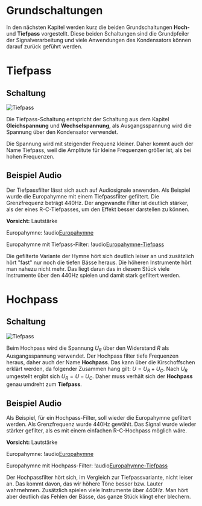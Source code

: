 # Grundschaltungen

In den nächsten Kapitel werden kurz die beiden Grundschaltungen **Hoch-** und **Tiefpass** vorgestellt. Diese beiden Schaltungen sind die Grundpfeiler der Signalverarbeitung und viele Anwendungen des Kondensators können darauf zurück geführt werden.

# Tiefpass

## Schaltung

![Tiefpass](../Bilder/Tiefpass/aufbau.png)

Die Tiefpass-Schaltung entspricht der Schaltung aus dem Kapitel **Gleichspannung** und **Wechselspannung**, als Ausgangsspannung wird die Spannung über den Kondensator verwendet.  

Die Spannung wird mit steigender Frequenz kleiner. Daher kommt auch der Name Tiefpass, weil die Amplitute für kleine Frequenzen größer ist, als bei hohen Frequenzen.

## Beispiel Audio

Der Tiefpassfilter lässt sich auch auf Audiosignale anwenden. Als Beispiel wurde die Europahymne mit einem Tiefpassfilter gefiltert. Die Grenzfrequenz beträgt $440 \text{Hz}$. Der angewandte Filter ist deutlich stärker, als der eines R-C-Tiefpasses, um den Effekt besser darstellen zu können. 

**Vorsicht:** Lautstärke

Europahymne: !audio[Europahymne](../Download/Audio/europa.mp3) 

Europahymne mit Tiefpass-Filter: !audio[Europahymne-Tiefpass](../Download/Audio/europa_tief.mp3)

Die gefilterte Variante der Hymne hört sich deutlich leiser an und zusätzlich hört "fast" nur noch  die tiefen Bässe heraus. Die höheren Instrumente hört man nahezu nicht mehr. Das liegt daran das in diesem Stück viele Instrumente über den $440 \text{Hz}$ spielen und damit stark gefiltert werden.

# Hochpass

## Schaltung

![Tiefpass](../Bilder/Hochpass/aufbau.png)

Beim Hochpass wird die Spannung $U_R$ über den Widerstand $R$ als Ausgangsspannung verwendet. Der Hochpass filter tiefe Frequenzen heraus, daher auch der Name **Hochpass**. Das kann über die Kirschoffschen erklärt werden, da folgender Zusammen hang gilt: $U = U_R + U_C$. Nach $U_R$ umgestellt ergibt sich $U_R = U - U_C$. Daher muss verhält sich der **Hochpass** genau umdreht zum **Tiefpass**.

## Beispiel Audio

Als Beispiel, für ein Hochpass-Filter, soll wieder die Europahymne gefiltert werden. Als Grenzfrequenz wurde $440 \text{Hz}$ gewählt. Das Signal wurde wieder stärker gefilter, als es mit einem einfachen R-C-Hochpass möglich wäre.

**Vorsicht:** Lautstärke

Europahymne: !audio[Europahymne](../Download/Audio/europa.mp3) 

Europahymne mit Hochpass-Filter: !audio[Europahymne-Tiefpass](../Download/Audio/europa_hoch.mp3)

Der Hochpassfilter hört sich, im Vergleich zur Tiefpassvariante, nicht leiser an. Das kommt davon, das wir höhere Töne besser bzw. Lauter wahrnehmen. Zusätzlich spielen viele Instrumente über $440Hz$.  Man hört aber deutlich das Fehlen der Bässe, das ganze Stück klingt eher blechern.